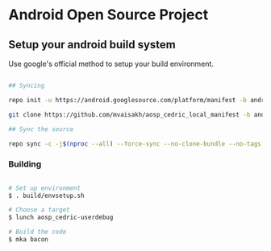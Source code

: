# Android Open Source Project #

## Setup your android build system

Use google's official method to setup your build environment.

```bash

## Syncing

repo init -u https://android.googlesource.com/platform/manifest -b android-10.0.0_r36 --depth=1

git clone https://github.com/mvaisakh/aosp_cedric_local_manifest -b android-10 .repo/local_manifests

## Sync the source

repo sync -c -j$(nproc --all) --force-sync --no-clone-bundle --no-tags
```

### Building

```bash

# Set up environment
$ . build/envsetup.sh

# Choose a target
$ lunch aosp_cedric-userdebug

# Build the code
$ mka bacon
```
